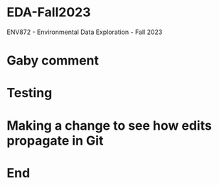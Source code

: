 # EDA-Fall2023
ENV872 - Environmental Data Exploration - Fall 2023

# Gaby comment
# Testing
# Making a change to see how edits propagate in Git
# End